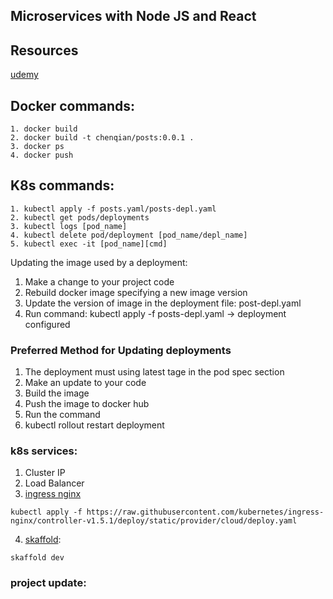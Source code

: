## Microservices with Node JS and React
## Resources
[udemy](https://www.udemy.com/course/microservices-with-node-js-and-react/learn/lecture/)
## Docker commands:
```
1. docker build 
2. docker build -t chenqian/posts:0.0.1 .
3. docker ps
4. docker push
```
## K8s commands:
```
1. kubectl apply -f posts.yaml/posts-depl.yaml
2. kubectl get pods/deployments
3. kubectl logs [pod_name]
4. kubectl delete pod/deployment [pod_name/depl_name]
5. kubectl exec -it [pod_name][cmd]
```
Updating the image used by a deployment:
1. Make a change to your project code
2. Rebuild docker image specifying a new image version
3. Update the version of image in the deployment file: post-depl.yaml 
4. Run command: kubectl apply -f posts-depl.yaml -> deployment configured
### Preferred Method for Updating deployments
1. The deployment must using latest tage in the pod spec section
2. Make an update to your code
3. Build the image
4. Push the image to docker hub
5. Run the command
6. kubectl rollout restart deployment
### k8s services:
1. Cluster IP
2. Load Balancer
3. [ingress nginx](https://github.com/kubernetes/ingress-nginx)
```
kubectl apply -f https://raw.githubusercontent.com/kubernetes/ingress-nginx/controller-v1.5.1/deploy/static/provider/cloud/deploy.yaml
```
4. [skaffold](https://skaffold.dev/docs/install/#managed-ide):
```
skaffold dev
```
### project update: